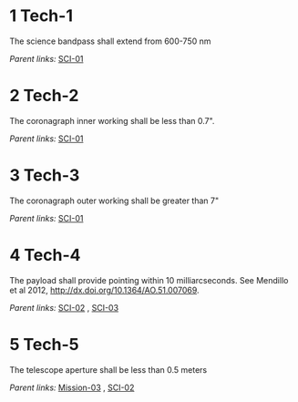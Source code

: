 1 Tech-1 
========

The science bandpass shall extend from 600-750 nm

*Parent links:*   [SCI-01](L2.markdown#1-sci-01-) 

2 Tech-2 
========

The coronagraph inner working shall be less than 0.7".

*Parent links:*   [SCI-01](L2.markdown#1-sci-01-) 

3 Tech-3 
========

The coronagraph outer working shall be greater than 7"

*Parent links:*   [SCI-01](L2.markdown#1-sci-01-) 

4 Tech-4 
========

The payload shall provide pointing within 10 milliarcseconds. See
Mendillo et al 2012, http://dx.doi.org/10.1364/AO.51.007069.

*Parent links:*   [SCI-02](L2.markdown#1-sci-02-) ,  [SCI-03](L2.markdown#1-sci-03-) 

5 Tech-5 
========

The telescope aperture shall be less than 0.5 meters

*Parent links:*   [Mission-03](L1.markdown#1-mission-03-) ,
  [SCI-02](L2.markdown#1-sci-02-) 
